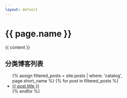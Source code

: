 ```yaml
---
layout: default
---
```

<h1>{{ page.name }}</h1>
<!-- <h2>{{ page.position }}</h2> -->

{{ content }}

<h2>分类博客列表</h2>
<ul>
  {% assign filtered_posts = site.posts | where: 'catalog', page.short_name %}
  {% for post in filtered_posts %}
    <li><a href="{{ post.url }}">{{ post.title }}</a></li>
  {% endfor %}
</ul>